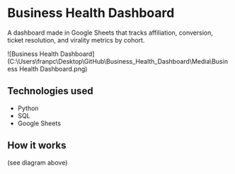 # Business Health Dashboard

A dashboard made in Google Sheets that tracks affiliation, conversion, ticket resolution, and virality metrics by cohort.

![Business Health Dashboard](C:\Users\franpc\Desktop\GitHub\Business_Health_Dashboard\Media\Business Health Dashboard.png)

## Technologies used

* Python
* SQL
* Google Sheets



## How it works



(see diagram above)